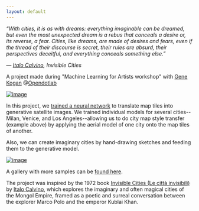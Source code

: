```yaml
---
layout: default
---
```


_“With cities, it is as with dreams: everything imaginable can be dreamed, but even the most unexpected dream is a rebus that conceals a desire or, its reverse, a fear. Cities, like dreams, are made of desires and fears, even if the thread of their discourse is secret, their rules are absurd, their perspectives deceitful, and everything conceals something else.”_

_― [Italo Calvino](https://en.wikipedia.org/wiki/Italo_Calvino), Invisible Cities_

A project made during "Machine Learning for Artists workshop" with [Gene Kogan](https://github.com/genekogan) @[Opendotlab](http://www.opendotlab.it)

<div class="site-content-imgs">
<a href="{{ site.baseurl }}/assets/images/LA-33_8203--118_1651--176_000.jpg"><img src="{{ site.baseurl }}/assets/images/LA-33_8203--118_1651--176_000.jpg" alt="image" /></a>
</div>

In this project, we [trained a neural network](/ml4a-invisible-cities/implementation/) to translate map tiles into generative satellite images. We trained individual models for several cities--Milan, Venice, and Los Angeles--allowing us to do city map style transfer (example above) by applying the aerial model of one city onto the map tiles of another.

Also, we can create imaginary cities by hand-drawing sketches and feeding them to the generative model.

<div class="site-content-imgs">
<a href="{{ site.baseurl }}/assets/main.png"><img src="{{ site.baseurl }}/assets/main.png" alt="image" /></a>
</div>

A gallery with more samples can be [found here](/ml4a-invisible-cities/implementation/).

The project was inspired by the 1972 book [Invisible Cities (Le città invisibili)](https://en.wikipedia.org/wiki/Invisible_Cities) by [Italo Calvino](https://en.wikipedia.org/wiki/Italo_Calvino), which explores the imaginary and often magical cities of the Mongol Empire, framed as a poetic and surreal conversation between the explorer Marco Polo and the emperor Kublai Khan.
